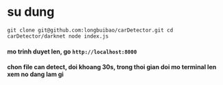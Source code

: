 # su dung
`git clone git@github.com:longbuibao/carDetector.git
cd carDetector/darknet
node index.js`
#### mo trinh duyet len, go `http://localhost:8000`
#### chon file can detect, doi khoang 30s, trong thoi gian doi mo terminal len xem no dang lam gi
